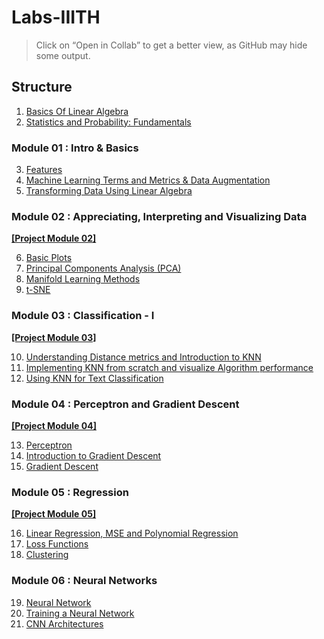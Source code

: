 # Labs-IIITH

> Click on “Open in Collab” to get a better view, as GitHub may hide some output.

## Structure

1. [Basics Of Linear Algebra](https://github.com/PranavReddyy/Labs-IIITH/blob/main/%5B1%5D%20Basics%20of%20Linear%20Algebra.ipynb)
2. [Statistics and Probability: Fundamentals](https://github.com/PranavReddyy/Labs-IIITH/blob/main/%5B2%5D_Probability_Primer.ipynb) 

### Module 01 : Intro & Basics
3. [Features](https://github.com/PranavReddyy/Labs-IIITH/blob/main/%5B3%5D_AIML_Module_01_Lab_01_Features.ipynb)
4. [Machine Learning Terms and Metrics & Data Augmentation](https://github.com/PranavReddyy/Labs-IIITH/blob/main/%5B4%5D_AIML_Module_01_Lab_02_Machine_Learning_terms_and_metrics_%26_Data_Augmentation.ipynb)
5. [Transforming Data Using Linear Algebra](https://github.com/PranavReddyy/Labs-IIITH/blob/main/%5B5%5D_AIML_Module_01_Lab_03_Transforming_data_using_linear_algebra.ipynb)

### Module 02 : Appreciating, Interpreting and Visualizing Data
**[[Project Module 02]](https://github.com/PranavReddyy/Labs-IIITH/blob/main/Projects/AIML_Module_02_Project_2024.ipynb)**

6. [Basic Plots](https://github.com/PranavReddyy/Labs-IIITH/blob/main/%5B6%5D_AIML_Module_02_Lab_01_Basic_Plots.ipynb)
7. [Principal Components Analysis (PCA)](https://github.com/PranavReddyy/Labs-IIITH/blob/main/%5B7%5D_AIML_Module_02_Lab_02_Principal_Components_Analysis_(PCA).ipynb)
8. [Manifold Learning Methods](https://github.com/PranavReddyy/Labs-IIITH/blob/main/%5B8%5D_AIML_Module_02_Lab_03_Manifold_Learning_Methods.ipynb)
9. [t-SNE](https://github.com/PranavReddyy/Labs-IIITH/blob/main/%5B9%5D_AIML_Module_02_Lab_04_t-SNE.ipynb)

### Module 03 : Classification - I
**[[Project Module 03]](https://github.com/PranavReddyy/Labs-IIITH/blob/main/Projects/AIML_Module_03_Project_2024.ipynb)**

10. [Understanding Distance metrics and Introduction to KNN](https://github.com/PranavReddyy/Labs-IIITH/blob/main/%5B10%5D_AIML_Module_03_Lab_01_Understanding_Distance_metrics_and_Introduction_to_KNN.ipynb)
11. [Implementing KNN from scratch and visualize Algorithm performance](https://github.com/PranavReddyy/Labs-IIITH/blob/main/%5B11%5D_AIML_Module_03_Lab_02_Implementing_KNN_from_scratch_and_visualize_Algorithm_performance.ipynb)
12. [Using KNN for Text Classification](https://github.com/PranavReddyy/Labs-IIITH/blob/main/%5B12%5D_AIML_Module_03_Lab_03_Using_KNN_for_Text_Classification.ipynb)

### Module 04 : Perceptron and Gradient Descent
**[[Project Module 04]](https://github.com/PranavReddyy/Labs-IIITH/blob/main/Projects/AIML_Module_04_Project_2025.ipynb)**

13. [Perceptron](https://github.com/PranavReddyy/Labs-IIITH/blob/main/%5B13%5D_AIML_Module_04_Lab_01_Perceptron_and_Gradient_Descent.ipynb)
14. [Introduction to Gradient Descent](https://github.com/PranavReddyy/Labs-IIITH/blob/main/%5B14%5D_AIML_Module_04_Lab_02_Introduction_to_Gradient_Descent.ipynb)
15. [Gradient Descent](https://github.com/PranavReddyy/Labs-IIITH/blob/main/%5B15%5D_AIML_Module_04_Lab_03_Gradient_Descent.ipynb)

### Module 05 : Regression
**[[Project Module 05]](https://github.com/PranavReddyy/Labs-IIITH/blob/main/Projects/AIML_Module_05_Project_2024.ipynb)**

16. [Linear Regression, MSE and Polynomial Regression](https://github.com/PranavReddyy/Labs-IIITH/blob/main/%5B16%5D_AIML_Module_05_Lab_01_Linear_Regression_MSE_and_Polynomial_Regression.ipynb)
17. [Loss Functions](https://github.com/PranavReddyy/Labs-IIITH/blob/main/%5B17%5D_AIML_Module_05_Lab_02_Loss_Functions.ipynb)
18. [Clustering](https://github.com/PranavReddyy/Labs-IIITH/blob/main/%5B18%5D_AIML_Module_05_Lab_03_Clustering.ipynb)

### Module 06 : Neural Networks

19. [Neural Network](https://github.com/PranavReddyy/Labs-IIITH/blob/main/%5B19%5D_AIML_Module_06_Lab_01_Neural_Network_1.ipynb)
20. [Training a Neural Network](https://github.com/PranavReddyy/Labs-IIITH/blob/main/%5B20%5D_AIML_Module_06_Lab_02_Training_a_Neural_Network.ipynb)
21. [CNN Architectures](https://github.com/PranavReddyy/Labs-IIITH/blob/main/%5B21%5D_AIML_Module_06_Lab_03_CNN_Architectures.ipynb)
